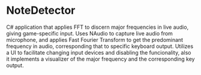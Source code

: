 # NoteDetector
C# application that applies FFT to discern major frequencies in live audio, giving game-specific input.
Uses NAudio to capture live audio from microphone, and applies Fast Fourier Transform to get the predominant frequency in audio, corresponding that to specific keyboard output.
Utilizes a UI to facilitate changing input devices and disabling the funcionality, also it implements a visualizer of the major frequency and the corresponding key output.
